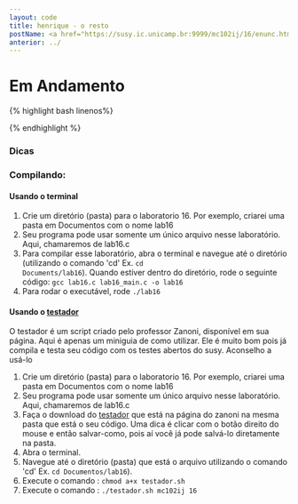 ```yaml
---
layout: code
title: henrique - o resto
postName: <a href="https://susy.ic.unicamp.br:9999/mc102ij/16/enunc.html">Laboratório 16 - Ordenação de números grandes</a>
anterior: ../
---
```


# Em Andamento

{% highlight bash linenos%}



{% endhighlight %}

### Dicas


### Compilando:
#### Usando o terminal
 1. Crie um diretório (pasta) para o laboratorio 16. Por exemplo, criarei uma  pasta em Documentos com o nome lab16
 2. Seu programa pode usar somente um único arquivo nesse laboratório. Aqui,  chamaremos de lab16.c
 3. Para compilar esse laboratório, abra o terminal e navegue até o diretório  (utilizando o comando 'cd' Ex. <code>cd Documents/lab16</code>). Quando estiver  dentro do diretório, rode o seguinte código:
 <code>gcc lab16.c lab16_main.c -o lab16</code>
 4. Para rodar o executável, rode <code>./lab16</code>

#### Usando o [testador](http://www.ic.unicamp.br/~zanoni/mc102/2016-1s/testador/)
O testador é um script criado pelo professor Zanoni, disponível em sua página. Aqui é apenas um miniguia de como utilizar.
Ele é muito bom pois já compila e testa seu código com os testes abertos do susy. Aconselho a usá-lo

 1. Crie um diretório (pasta) para o laboratorio 16. Por exemplo, criarei uma pasta em Documentos com o nome lab16
 2. Seu programa pode usar somente um único arquivo nesse laboratório. Aqui, chamaremos de lab16.c
 3. Faça o download do [testador](http://www.ic.unicamp.br/~zanoni/mc102/2016-1s/testador/testador.sh) que está na página do zanoni na mesma pasta que está o seu código. Uma dica é clicar com o botão direito do mouse e então salvar-como, pois aí você já pode salvá-lo diretamente na pasta.
 4. Abra o terminal.
 5. Navegue até o diretório (pasta) que está o arquivo utilizando o comando 'cd' Ex. `cd Documentos/lab16`).
 6. Execute o comando : `chmod a+x testador.sh`
 7. Execute o comando : `./testador.sh mc102ij 16`
